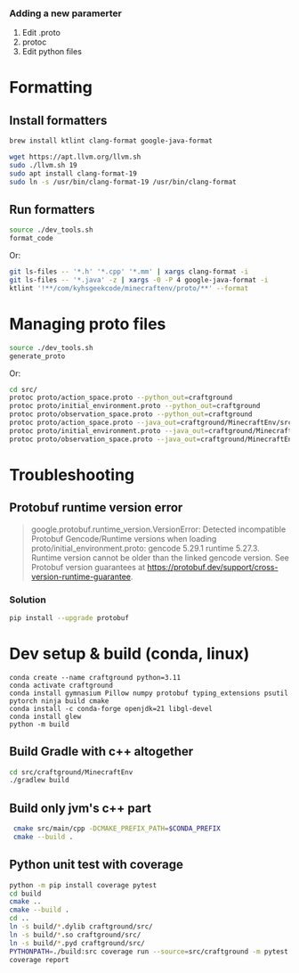 ### Adding a new paramerter
1. Edit .proto
2. protoc
3. Edit python files


# Formatting
## Install formatters
```zsh
brew install ktlint clang-format google-java-format
```
```bash
wget https://apt.llvm.org/llvm.sh
sudo ./llvm.sh 19
sudo apt install clang-format-19
sudo ln -s /usr/bin/clang-format-19 /usr/bin/clang-format
```

## Run formatters

```bash
source ./dev_tools.sh
format_code
```

Or:
```bash
git ls-files -- '*.h' '*.cpp' '*.mm' | xargs clang-format -i
git ls-files -- '*.java' -z | xargs -0 -P 4 google-java-format -i
ktlint '!**/com/kyhsgeekcode/minecraftenv/proto/**' --format
```

# Managing proto files
```bash
source ./dev_tools.sh
generate_proto
```

Or:
```bash
cd src/
protoc proto/action_space.proto --python_out=craftground
protoc proto/initial_environment.proto --python_out=craftground
protoc proto/observation_space.proto --python_out=craftground
protoc proto/action_space.proto --java_out=craftground/MinecraftEnv/src/main/java/ --kotlin_out=craftground/MinecraftEnv/src/main/java/
protoc proto/initial_environment.proto --java_out=craftground/MinecraftEnv/src/main/java/ --kotlin_out=craftground/MinecraftEnv/src/main/java/
protoc proto/observation_space.proto --java_out=craftground/MinecraftEnv/src/main/java/ --kotlin_out=craftground/MinecraftEnv/src/main/java/
```

# Troubleshooting
## Protobuf runtime version error
> google.protobuf.runtime_version.VersionError: Detected incompatible Protobuf Gencode/Runtime versions when loading proto/initial_environment.proto: gencode 5.29.1 runtime 5.27.3. Runtime version cannot be older than the linked gencode version. See Protobuf version guarantees at https://protobuf.dev/support/cross-version-runtime-guarantee.

### Solution
```bash
pip install --upgrade protobuf
```


# Dev setup & build (conda, linux)
```
conda create --name craftground python=3.11
conda activate craftground
conda install gymnasium Pillow numpy protobuf typing_extensions psutil pytorch ninja build cmake
conda install -c conda-forge openjdk=21 libgl-devel
conda install glew
python -m build
```

## Build Gradle with c++ altogether
```bash
cd src/craftground/MinecraftEnv
./gradlew build
```

## Build only jvm's c++ part
```bash
 cmake src/main/cpp -DCMAKE_PREFIX_PATH=$CONDA_PREFIX
 cmake --build .
```

## Python unit test with coverage
```bash
python -m pip install coverage pytest
cd build
cmake ..
cmake --build .
cd ..
ln -s build/*.dylib craftground/src/
ln -s build/*.so craftground/src/
ln -s build/*.pyd craftground/src/
PYTHONPATH=./build:src coverage run --source=src/craftground -m pytest tests/python/unit/
coverage report
```